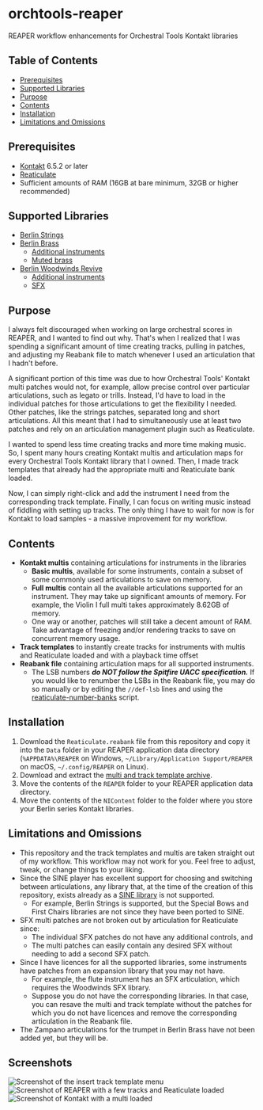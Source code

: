 # orchtools-reaper

REAPER workflow enhancements for Orchestral Tools Kontakt libraries

## Table of Contents
- [Prerequisites](#prerequisites)
- [Supported Libraries](#supported-libraries)
- [Purpose](#purpose)
- [Contents](#contents)
- [Installation](#installation)
- [Limitations and Omissions](#limitations-and-omissions)

## Prerequisites
- [Kontakt](https://www.native-instruments.com/en/products/komplete/samplers/kontakt-6/) 6.5.2 or later
- [Reaticulate](https://reaticulate.com/)
- Sufficient amounts of RAM (16GB at bare minimum, 32GB or higher recommended)

## Supported Libraries
- [Berlin Strings](https://www.orchestraltools.com/store/collections/berlin-strings)
- [Berlin Brass](https://www.orchestraltools.com/store/collections/berlin-brass)
  - [Additional instruments](https://www.orchestraltools.com/store/collections/brass-additional-instruments)
  - [Muted brass](https://www.orchestraltools.com/store/collections/muted-brass)
- [Berlin Woodwinds Revive](https://www.orchestraltools.com/store/collections/berlin-woodwinds)
  - [Additional instruments](https://www.orchestraltools.com/store/collections/woodwinds-additional-instruments)
  - [SFX](https://www.orchestraltools.com/store/collections/woodwinds-sfx)

## Purpose

I always felt discouraged when working on large orchestral scores in REAPER, and I wanted to find out why. That's when I realized that I was spending a significant amount of time creating tracks, pulling in patches, and adjusting my Reabank file to match whenever I used an articulation that I hadn't before.

A significant portion of this time was due to how Orchestral Tools' Kontakt multi patches would not, for example, allow precise control over particular articulations, such as legato or trills. Instead, I'd have to load in the individual patches for those articulations to get the flexibility I needed. Other patches, like the strings patches, separated long and short articulations. All this meant that I had to simultaneously use at least two patches and rely on an articulation management plugin such as Reaticulate.

I wanted to spend less time creating tracks and more time making music. So, I spent many hours creating Kontakt multis and articulation maps for every Orchestral Tools Kontakt library that I owned. Then, I made track templates that already had the appropriate multi and Reaticulate bank loaded.

Now, I can simply right-click and add the instrument I need from the corresponding track template. Finally, I can focus on writing music instead of fiddling with setting up tracks. The only thing I have to wait for now is for Kontakt to load samples - a massive improvement for my workflow.

## Contents

- **Kontakt multis** containing articulations for instruments in the libraries
  - **Basic multis**, available for some instruments, contain a subset of some commonly used articulations to save on memory.
  - **Full multis** contain all the available articulations supported for an instrument. They may take up significant amounts of memory. For example, the Violin I full multi takes approximately 8.62GB of memory.
  - One way or another, patches will still take a decent amount of RAM. Take advantage of freezing and/or rendering tracks to save on concurrent memory usage.
- **Track templates** to instantly create tracks for instruments with multis and Reaticulate loaded and with a playback time offset
- **Reabank file** containing articulation maps for all supported instruments.
  - The LSB numbers ***do NOT follow the Spitfire UACC specification.*** If you would like to renumber the LSBs in the Reabank file, you may do so manually or by editing the `//def-lsb` lines and using the [reaticulate-number-banks](https://github.com/adalinesimonian/reaticulate-number-banks) script.

## Installation

1. Download the `Reaticulate.reabank` file from this repository and copy it into the `Data` folder in your REAPER application data directory (`%APPDATA%\REAPER` on Windows, `~/Library/Application Support/REAPER` on macOS, `~/.config/REAPER` on Linux).
2. Download and extract the [multi and track template archive](https://www.dropbox.com/s/6aehnhbzb1ln48d/orchtools-reaper.7z?dl=0).
3. Move the contents of the `REAPER` folder to your REAPER application data directory.
4. Move the contents of the `NIContent` folder to the folder where you store your Berlin series Kontakt libraries.

## Limitations and Omissions

- This repository and the track templates and multis are taken straight out of my workflow. This workflow may not work for you. Feel free to adjust, tweak, or change things to your liking.
- Since the SINE player has excellent support for choosing and switching between articulations, any library that, at the time of the creation of this repository, exists already as a [SINE library](https://orchestraltools.helpscoutdocs.com/article/381-sine-crossgrades-faq) is not supported.
  - For example, Berlin Strings is supported, but the Special Bows and First Chairs libraries are not since they have been ported to SINE.
- SFX multi patches are not broken out by articulation for Reaticulate since:
  - The individual SFX patches do not have any additional controls, and
  - The multi patches can easily contain any desired SFX without needing to add a second SFX patch.
- Since I have licences for all the supported libraries, some instruments have patches from an expansion library that you may not have.
  - For example, the flute instrument has an SFX articulation, which requires the Woodwinds SFX library.
  - Suppose you do not have the corresponding libraries. In that case, you can resave the multi and track template without the patches for which you do not have licences and remove the corresponding articulation in the Reabank file.
- The Zampano articulations for the trumpet in Berlin Brass have not been added yet, but they will be.

## Screenshots

![Screenshot of the insert track template menu](https://user-images.githubusercontent.com/9868643/116926890-cdabb000-ac0f-11eb-9a98-489eb09cc9a8.png)
![Screenshot of REAPER with a few tracks and Reaticulate loaded](https://user-images.githubusercontent.com/9868643/116927032-f764d700-ac0f-11eb-84e2-862fb109740f.png)
![Screenshot of Kontakt with a multi loaded](https://user-images.githubusercontent.com/9868643/116927157-224f2b00-ac10-11eb-928c-c16abd637dc5.png)
